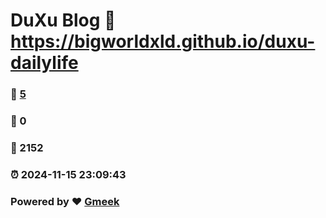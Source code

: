 # DuXu Blog :link: https://bigworldxld.github.io/duxu-dailylife 
### :page_facing_up: [5](https://bigworldxld.github.io/duxu-dailylife/tag.html) 
### :speech_balloon: 0 
### :hibiscus: 2152 
### :alarm_clock: 2024-11-15 23:09:43 
### Powered by :heart: [Gmeek](https://github.com/Meekdai/Gmeek)
